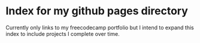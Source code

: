 # Index for my github pages directory

Currently only links to my freecodecamp portfolio but I intend to expand this index to include projects I complete over time.
